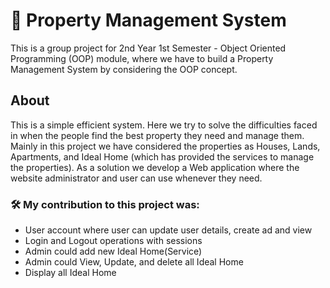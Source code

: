 # 🏡 Property Management System

This is a group project for 2nd Year 1st Semester - Object Oriented Programming (OOP) module, where we have to build a Property Management System by considering the OOP concept. 

## About

This is a  simple efficient system. Here we try to solve the difficulties faced in when the people find the best property they need and manage them. Mainly in this project we have considered the properties as Houses, Lands, Apartments, and Ideal Home (which has provided the services to manage the properties). As a solution we develop a Web application where the website administrator and user can use whenever they need.

### 🛠 My contribution to this project was:
* User account where user can update user details, create ad and view
* Login and Logout operations with sessions
* Admin could add new Ideal Home(Service)
* Admin could View, Update, and delete all Ideal Home
* Display all Ideal Home


